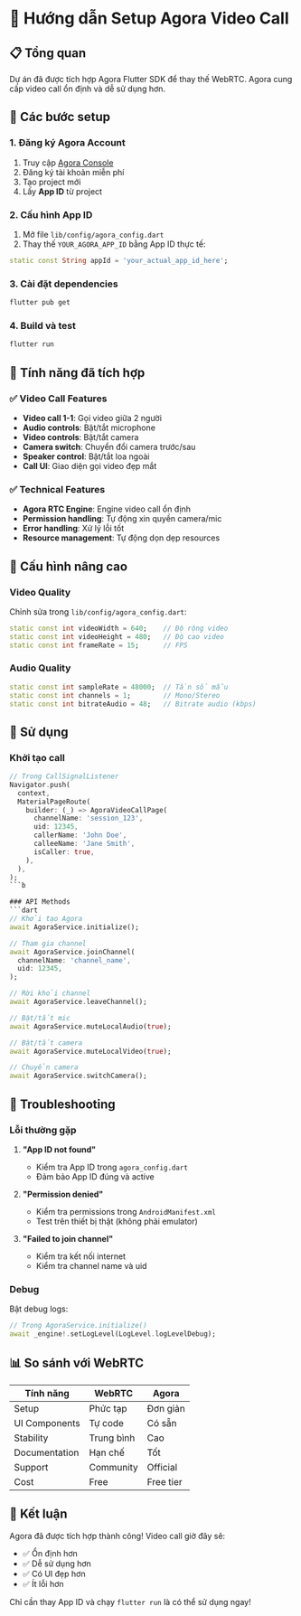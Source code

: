 # 🎥 Hướng dẫn Setup Agora Video Call

## 📋 Tổng quan
Dự án đã được tích hợp Agora Flutter SDK để thay thế WebRTC. Agora cung cấp video call ổn định và dễ sử dụng hơn.

## 🚀 Các bước setup

### 1. Đăng ký Agora Account
1. Truy cập [Agora Console](https://console.agora.io/)
2. Đăng ký tài khoản miễn phí
3. Tạo project mới
4. Lấy **App ID** từ project

### 2. Cấu hình App ID
1. Mở file `lib/config/agora_config.dart`
2. Thay thế `YOUR_AGORA_APP_ID` bằng App ID thực tế:

```dart
static const String appId = 'your_actual_app_id_here';
```

### 3. Cài đặt dependencies
```bash
flutter pub get
```

### 4. Build và test
```bash
flutter run
```

## 📱 Tính năng đã tích hợp

### ✅ Video Call Features
- **Video call 1-1**: Gọi video giữa 2 người
- **Audio controls**: Bật/tắt microphone
- **Video controls**: Bật/tắt camera
- **Camera switch**: Chuyển đổi camera trước/sau
- **Speaker control**: Bật/tắt loa ngoài
- **Call UI**: Giao diện gọi video đẹp mắt

### ✅ Technical Features
- **Agora RTC Engine**: Engine video call ổn định
- **Permission handling**: Tự động xin quyền camera/mic
- **Error handling**: Xử lý lỗi tốt
- **Resource management**: Tự động dọn dẹp resources

## 🔧 Cấu hình nâng cao

### Video Quality
Chỉnh sửa trong `lib/config/agora_config.dart`:
```dart
static const int videoWidth = 640;    // Độ rộng video
static const int videoHeight = 480;   // Độ cao video
static const int frameRate = 15;      // FPS
```

### Audio Quality
```dart
static const int sampleRate = 48000;  // Tần số mẫu
static const int channels = 1;        // Mono/Stereo
static const int bitrateAudio = 48;   // Bitrate audio (kbps)
```

## 🎯 Sử dụng

### Khởi tạo call
```dart
// Trong CallSignalListener
Navigator.push(
  context,
  MaterialPageRoute(
    builder: (_) => AgoraVideoCallPage(
      channelName: 'session_123',
      uid: 12345,
      callerName: 'John Doe',
      calleeName: 'Jane Smith',
      isCaller: true,
    ),
  ),
);
```b

### API Methods
```dart
// Khởi tạo Agora
await AgoraService.initialize();

// Tham gia channel
await AgoraService.joinChannel(
  channelName: 'channel_name',
  uid: 12345,
);

// Rời khỏi channel
await AgoraService.leaveChannel();

// Bật/tắt mic
await AgoraService.muteLocalAudio(true);

// Bật/tắt camera
await AgoraService.muteLocalVideo(true);

// Chuyển camera
await AgoraService.switchCamera();
```

## 🐛 Troubleshooting

### Lỗi thường gặp

1. **"App ID not found"**
   - Kiểm tra App ID trong `agora_config.dart`
   - Đảm bảo App ID đúng và active

2. **"Permission denied"**
   - Kiểm tra permissions trong `AndroidManifest.xml`
   - Test trên thiết bị thật (không phải emulator)

3. **"Failed to join channel"**
   - Kiểm tra kết nối internet
   - Kiểm tra channel name và uid

### Debug
Bật debug logs:
```dart
// Trong AgoraService.initialize()
await _engine!.setLogLevel(LogLevel.logLevelDebug);
```

## 📊 So sánh với WebRTC

| Tính năng | WebRTC | Agora |
|-----------|--------|-------|
| Setup | Phức tạp | Đơn giản |
| UI Components | Tự code | Có sẵn |
| Stability | Trung bình | Cao |
| Documentation | Hạn chế | Tốt |
| Support | Community | Official |
| Cost | Free | Free tier |

## 🎉 Kết luận

Agora đã được tích hợp thành công! Video call giờ đây sẽ:
- ✅ Ổn định hơn
- ✅ Dễ sử dụng hơn  
- ✅ Có UI đẹp hơn
- ✅ Ít lỗi hơn

Chỉ cần thay App ID và chạy `flutter run` là có thể sử dụng ngay!

